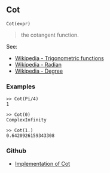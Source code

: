 ## Cot

```
Cot(expr)
```

> the cotangent function.


See:
* [Wikipedia - Trigonometric functions](https://en.wikipedia.org/wiki/Trigonometric_functions)
* [Wikipedia - Radian](https://en.wikipedia.org/wiki/Radian)
* [Wikipedia - Degree](https://en.wikipedia.org/wiki/Degree_(angle))

### Examples

```
>> Cot(Pi/4)
1

>> Cot(0)    
ComplexInfinity 
 
>> Cot(1.)    
0.6420926159343308 
```

### Github

* [Implementation of Cot](https://github.com/axkr/symja_android_library/blob/master/symja_android_library/matheclipse-core/src/main/java/org/matheclipse/core/builtin/ExpTrigsFunctions.java#L1835) 
